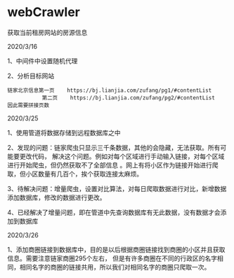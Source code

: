 # webCrawler
获取当前租房网站的房源信息


2020/3/16

1、中间件中设置随机代理

2、分析目标网站
    
    链家北京信息第一页    https://bj.lianjia.com/zufang/pg1/#contentList
               第二页    https://bj.lianjia.com/zufang/pg2/#contentList
    因此需要拼接页数

2020/3/25
  
1、使用管道将数据存储到远程数据库之中

2、发现的问题：链家爬虫只显示三千条数据，其他的会隐藏，无法获取。所有可能要更改代码，
解决这个问题。例如对每个区域进行手动输入链接，对每个区域进行开始爬虫，但仍然获取不了全部信息
。网上有将小区作为链接开始进行爬取，但小区数量有几百个，挨个获取连接太麻烦。

3、待解决问题：增量爬虫，设置对比算法，对每日爬取数据进行对比，新增数据添加数据库，修改的数据进行更改。

4、已经解决了增量问题，即在管道中先查询数据库有无此数据，没有数据才会添加到数据库

2020/3/26

1、添加商圈链接到数据库中，目的是以后根据商圈链接找到商圈的小区并且获取信息。需要注意链家商圈295个左右，
但是有许多商圈在不同的行政区的名字相同，相同名字的商圈的链接共用，所以我们对相同名字的商圈只爬取一次。
    
